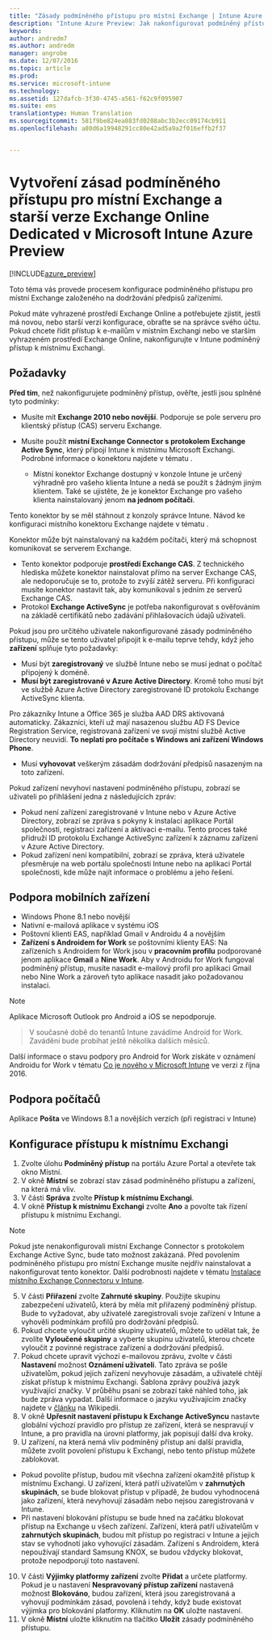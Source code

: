 ```yaml
---
title: "Zásady podmíněného přístupu pro místní Exchange | Intune Azure Preview | Dokumentace Microsoftu"
description: "Intune Azure Preview: Jak nakonfigurovat podmíněný přístup pro místní Exchange v Intune a starší verze Exchange Online Dedicated v Intune"
keywords: 
author: andredm7
ms.author: andredm
manager: angrobe
ms.date: 12/07/2016
ms.topic: article
ms.prod: 
ms.service: microsoft-intune
ms.technology: 
ms.assetid: 127dafcb-3f30-4745-a561-f62c9f095907
ms.suite: ems
translationtype: Human Translation
ms.sourcegitcommit: 581f9be824ea883fd0208abc3b2ecc09174cb911
ms.openlocfilehash: a80d6a19948291cc80e42ad5a9a2f016effb2f37


---
```


# <a name="how-to-create-a-conditional-access-policy-for-exchange-on-premises-and-legacy-exchange-online-dedicated-in-microsoft-intune-azure-preview"></a>Vytvoření zásad podmíněného přístupu pro místní Exchange a starší verze Exchange Online Dedicated v Microsoft Intune Azure Preview


[!INCLUDE[azure_preview](../includes/azure_preview.md)]

Toto téma vás provede procesem konfigurace podmíněného přístupu pro místní Exchange založeného na dodržování předpisů zařízeními.

Pokud máte vyhrazené prostředí Exchange Online a potřebujete zjistit, jestli má novou, nebo starší verzi konfigurace, obraťte se na správce svého účtu. Pokud chcete řídit přístup k e-mailům v místním Exchangi nebo ve starším vyhrazeném prostředí Exchange Online, nakonfigurujte v Intune podmíněný přístup k místnímu Exchangi.

## <a name="prerequisites"></a>Požadavky

**Před tím**, než nakonfigurujete podmíněný přístup, ověřte, jestli jsou splněné tyto podmínky:

- Musíte mít **Exchange 2010 nebo novější**. Podporuje se pole serveru pro klientský přístup (CAS) serveru Exchange.
- Musíte použít **místní Exchange Connector s protokolem Exchange Active Sync**, který připojí Intune k místnímu Microsoft Exchangi. Podrobné informace o konektoru najdete v tématu <link>.

  - Místní konektor Exchange dostupný v konzole Intune je určený výhradně pro vašeho klienta Intune a nedá se použít s žádným jiným klientem. Také se ujistěte, že je konektor Exchange pro vašeho klienta nainstalovaný jenom **na jednom počítači**.

Tento konektor by se měl stáhnout z konzoly správce Intune. Návod ke konfiguraci místního konektoru Exchange najdete v tématu <link to new topic>.

Konektor může být nainstalovaný na každém počítači, který má schopnost komunikovat se serverem Exchange.

- Tento konektor podporuje **prostředí Exchange CAS**. Z technického hlediska můžete konektor nainstalovat přímo na server Exchange CAS, ale nedoporučuje se to, protože to zvýší zátěž serveru. Při konfiguraci musíte konektor nastavit tak, aby komunikoval s jedním ze serverů Exchange CAS.
- Protokol **Exchange ActiveSync** je potřeba nakonfigurovat s ověřováním na základě certifikátů nebo zadávání přihlašovacích údajů uživateli.

Pokud jsou pro určitého uživatele nakonfigurované zásady podmíněného přístupu, může se tento uživatel připojit k e-mailu teprve tehdy, když jeho **zařízení** splňuje tyto požadavky:

- Musí být **zaregistrovaný** ve službě Intune nebo se musí jednat o počítač připojený k doméně.
- **Musí být zaregistrované v Azure Active Directory**. Kromě toho musí být ve službě Azure Active Directory zaregistrované ID protokolu Exchange ActiveSync klienta.

Pro zákazníky Intune a Office 365 je služba AAD DRS aktivovaná automaticky. Zákazníci, kteří už mají nasazenou službu AD FS Device Registration Service, registrovaná zařízení ve svojí místní službě Active Directory neuvidí. **To neplatí pro počítače s Windows ani zařízení Windows Phone**.

- Musí **vyhovovat** veškerým zásadám dodržování předpisů nasazeným na toto zařízení.

Pokud zařízení nevyhoví nastavení podmíněného přístupu, zobrazí se uživateli po přihlášení jedna z následujících zpráv:

- Pokud není zařízení zaregistrované v Intune nebo v Azure Active Directory, zobrazí se zpráva s pokyny k instalaci aplikace Portál společnosti, registraci zařízení a aktivaci e-mailu. Tento proces také přidruží ID protokolu Exchange ActiveSync zařízení k záznamu zařízení v Azure Active Directory.
- Pokud zařízení není kompatibilní, zobrazí se zpráva, která uživatele přesměruje na web portálu společnosti Intune nebo na aplikaci Portál společnosti, kde může najít informace o problému a jeho řešení.

## <a name="support-for-mobile-devices"></a>Podpora mobilních zařízení

- Windows Phone 8.1 nebo novější
- Nativní e-mailová aplikace v systému iOS
- Poštovní klienti EAS, například Gmail v Androidu 4 a novějším
- **Zařízení s Androidem for Work** se poštovními klienty EAS: Na zařízeních s Androidem for Work jsou v **pracovním profilu** podporované jenom aplikace **Gmail** a **Nine Work**. Aby v Androidu for Work fungoval podmíněný přístup, musíte nasadit e-mailový profil pro aplikaci Gmail nebo Nine Work a zároveň tyto aplikace nasadit jako požadovanou instalaci.

>[!NOTE]
>Aplikace Microsoft Outlook pro Android a iOS se nepodporuje.

> V současné době do tenantů Intune zavádíme Android for Work. Zavádění bude probíhat ještě několika dalších měsíců.

Další informace o stavu podpory pro Android for Work získáte v oznámení Androidu for Work v tématu [Co je nového v Microsoft Intune](https://docs.microsoft.com/en-us/intune/whats-new/whats-new-archive#october-2016) ve verzi z října 2016.

## <a name="support-for-pcs"></a>Podpora počítačů

Aplikace **Pošta** ve Windows 8.1 a novějších verzích (při registraci v Intune)


## <a name="configure-exchange-on-premises-access"></a>Konfigurace přístupu k místnímu Exchangi

1. Zvolte úlohu **Podmíněný přístup** na portálu Azure Portal a otevřete tak okno Místní.
2. V okně **Místní** se zobrazí stav zásad podmíněného přístupu a zařízení, na která má vliv.
3. V části **Správa** zvolte **Přístup k místnímu Exchangi**.
4. V okně **Přístup k místnímu Exchangi** zvolte **Ano** a povolte tak řízení přístupu k místnímu Exchangi.

  >[!NOTE]
  >Pokud jste nenakonfigurovali místní Exchange Connector s protokolem Exchange Active Sync, bude tato možnost zakázaná.  Před povolením podmíněného přístupu pro místní Exchange musíte nejdřív nainstalovat a nakonfigurovat tento konektor. Další podrobnosti najdete v tématu [Instalace místního Exchange Connectoru v Intune](install-intune-on-premises-exchange-connector.md).

5. V části **Přiřazení** zvolte **Zahrnuté skupiny**.  Použijte skupinu zabezpečení uživatelů, která by měla mít přiřazený podmíněný přístup.  Bude to vyžadovat, aby uživatelé zaregistrovali svoje zařízení v Intune a vyhověli podmínkám profilů pro dodržování předpisů.
6. Pokud chcete vyloučit určité skupiny uživatelů, můžete to udělat tak, že zvolíte **Vyloučené skupiny** a vyberte skupinu uživatelů, kterou chcete vyloučit z povinné registrace zařízení a dodržování předpisů.
7. Pokud chcete upravit výchozí e-mailovou zprávu, zvolte v části **Nastavení** možnost **Oznámení uživateli**. Tato zpráva se pošle uživatelům, pokud jejich zařízení nevyhovuje zásadám, a uživatelé chtějí získat přístup k místnímu Exchangi. Šablona zprávy používá jazyk využívající značky.  V průběhu psaní se zobrazí také náhled toho, jak bude zpráva vypadat. Další informace o jazyku využívajícím značky najdete v [článku](https://en.wikipedia.org/wiki/Markup_language) na Wikipedii.
8. V okně **Upřesnit nastavení přístupu k Exchange ActiveSyncu** nastavte globální výchozí pravidlo pro přístup ze zařízení, která se nespravují v Intune, a pro pravidla na úrovni platformy, jak popisují další dva kroky.
9. U zařízení, na která nemá vliv podmíněný přístup ani další pravidla, můžete zvolit povolení přístupu k Exchangi, nebo tento přístup můžete zablokovat.
  - Pokud povolíte přístup, budou mít všechna zařízení okamžitě přístup k místnímu Exchangi.  U zařízení, která patří uživatelům v **zahrnutých skupinách**, se bude blokovat přístup v případě, že budou vyhodnocená jako zařízení, která nevyhovují zásadám nebo nejsou zaregistrovaná v Intune.
  - Při nastavení blokování přístupu se bude hned na začátku blokovat přístup na Exchange u všech zařízení.  Zařízení, která patří uživatelům v **zahrnutých skupinách**, budou mít přístup po registraci v Intune a jejich stav se vyhodnotí jako vyhovující zásadám. Zařízení s Androidem, která nepoužívají standard Samsung KNOX, se budou vždycky blokovat, protože nepodporují toto nastavení.
10. V části **Výjimky platformy zařízení** zvolte **Přidat** a určete platformy. Pokud je u nastavení **Nespravovaný přístup zařízení** nastavená možnost **Blokováno**, budou zařízení, která jsou zaregistrovaná a vyhovují podmínkám zásad, povolená i tehdy, když bude existovat výjimka pro blokování platformy. Kliknutím na **OK** uložte nastavení.
11. V okně **Místní** uložte kliknutím na tlačítko **Uložit** zásady podmíněného přístupu.



<!--HONumber=Feb17_HO1-->


